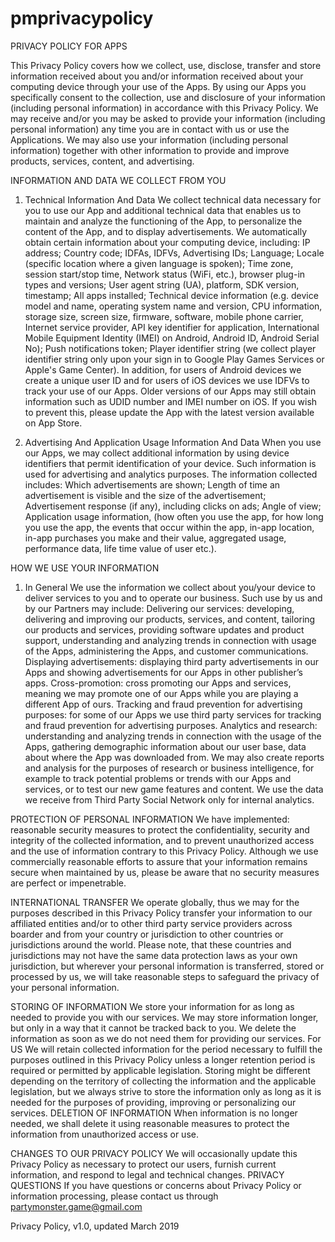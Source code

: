 # pmprivacypolicy
PRIVACY POLICY FOR APPS

This Privacy Policy covers how we collect, use, disclose, transfer and store information received about you and/or information received about your computing device through your use of the Apps.
By using our Apps you specifically consent to the collection, use and disclosure of your information (including personal information) in accordance with this Privacy Policy. We may receive and/or you may be asked to provide your information (including personal information) any time you are in contact with us or use the Applications. We may also use your information (including personal information) together with other information to provide and improve products, services, content, and advertising.

INFORMATION AND DATA WE COLLECT FROM YOU

1. Technical Information And Data
We collect technical data necessary for you to use our App and additional technical data that enables us to maintain and analyze the functioning of the App, to personalize the content of the App, and to display advertisements.
We automatically obtain certain information about your computing device, including:
IP address; Country code;
IDFAs, IDFVs, Advertising IDs;
Language; Locale (specific location where a given language is spoken);
Time zone, session start/stop time,
Network status (WiFi, etc.), browser plug-in types and versions;
User agent string (UA), platform, SDK version, timestamp;
All apps installed;
Technical device information (e.g. device model and name, operating system name and version, CPU information, storage size, screen size, firmware, software, mobile phone carrier, Internet service provider, API key identifier for application, International Mobile Equipment Identity (IMEI) on Android, Android ID, Android Serial No);
Push notifications token;
Player identifier string (we collect player identifier string only upon your sign in to Google Play Games Services or Apple's Game Center).
In addition, for users of Android devices we create a unique user ID and for users of iOS devices we use IDFVs to track your use of our Apps.
Older versions of our Apps may still obtain information such as UDID number and IMEI number on iOS. If you wish to prevent this, please update the App with the latest version available on App Store.

2. Advertising And Application Usage Information And Data
When you use our Apps, we may collect additional information by using device identifiers that permit identification of your device. Such information is used for advertising and analytics purposes.
The information collected includes:
Which advertisements are shown;
Length of time an advertisement is visible and the size of the advertisement;
Advertisement response (if any), including clicks on ads;
Angle of view;
Application usage information, (how often you use the app, for how long you use the app, the events that occur within the app, in-app location, in-app purchases you make and their value, aggregated usage, performance data, life time value of user etc.).

HOW WE USE YOUR INFORMATION

1. In General
We use the information we collect about you/your device to deliver services to you and to operate our business. Such use by us and by our Partners may include:
Delivering our services: developing, delivering and improving our products, services, and content, tailoring our products and services, providing software updates and product support, understanding and analyzing trends in connection with usage of the Apps, administering the Apps, and customer communications.
Displaying advertisements: displaying third party advertisements in our Apps and showing advertisements for our Apps in other publisher’s apps. 
Cross-promotion: cross promoting our Apps and services, meaning we may promote one of our Apps while you are playing a different App of ours.
Tracking and fraud prevention for advertising purposes: for some of our Apps we use third party services for tracking and fraud prevention for advertising purposes. 
Analytics and research: understanding and analyzing trends in connection with the usage of the Apps, gathering demographic information about our user base, data about where the App was downloaded from. We may also create reports and analysis for the purposes of research or business intelligence, for example to track potential problems or trends with our Apps and services, or to test our new game features and content. We use the data we receive from Third Party Social Network only for internal analytics.

PROTECTION OF PERSONAL INFORMATION
We have implemented: reasonable security measures to protect the confidentiality, security and integrity of the collected information, and to prevent unauthorized access and the use of information contrary to this Privacy Policy. Although we use commercially reasonable efforts to assure that your information remains secure when maintained by us, please be aware that no security measures are perfect or impenetrable.

INTERNATIONAL TRANSFER
We operate globally, thus we may for the purposes described in this Privacy Policy transfer your information to our affiliated entities and/or to other third party service providers across boarder and from your country or jurisdiction to other countries or jurisdictions around the world. Please note, that these countries and jurisdictions may not have the same data protection laws as your own jurisdiction, but wherever your personal information is transferred, stored or processed by us, we will take reasonable steps to safeguard the privacy of your personal information.

STORING OF INFORMATION
We store your information for as long as needed to provide you with our services. We may store information longer, but only in a way that it cannot be tracked back to you. We delete the information as soon as we do not need them for providing our services.
For US
We will retain collected information for the period necessary to fulfill the purposes outlined in this Privacy Policy unless a longer retention period is required or permitted by applicable legislation.
Storing might be different depending on the territory of collecting the information and the applicable legislation, but we always strive to store the information only as long as it is needed for the purposes of providing, improving or personalizing our services.
DELETION OF INFORMATION
When information is no longer needed, we shall delete it using reasonable measures to protect the information from unauthorized access or use.

CHANGES TO OUR PRIVACY POLICY
We will occasionally update this Privacy Policy as necessary to protect our users, furnish current information, and respond to legal and technical changes.
PRIVACY QUESTIONS
If you have questions or concerns about Privacy Policy or information processing, please contact us through partymonster.game@gmail.com

Privacy Policy, v1.0, updated March 2019
